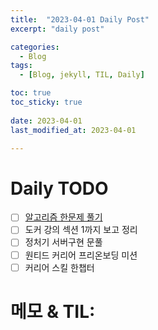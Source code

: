 ```yaml
---
title:  "2023-04-01 Daily Post"
excerpt: "daily post"

categories:
  - Blog
tags:
  - [Blog, jekyll, TIL, Daily]

toc: true
toc_sticky: true
 
date: 2023-04-01
last_modified_at: 2023-04-01

---
```


# Daily TODO

- [ ] [알고리즘 한문제 풀기](https://www.acmicpc.net/problem/16928)
- [ ] 도커 강의 섹션 1까지 보고 정리
- [ ] 정처기 서버구현 문풀
- [ ] 원티드 커리어 프리온보딩 미션 
- [ ] 커리어 스킬 한챕터

# 메모  & TIL: 


